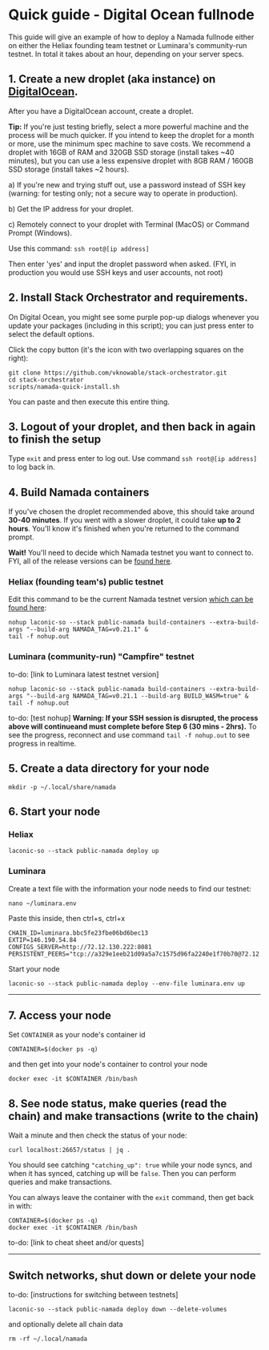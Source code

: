 # Quick guide - Digital Ocean fullnode
This guide will give an example of how to deploy a Namada fullnode either on either the Heliax founding team testnet or Luminara's community-run testnet. In total it takes about an hour, depending on your server specs.

## 1. Create a new droplet (aka instance) on [DigitalOcean](https://cloud.digitalocean.com).
After you have a DigitalOcean account, create a droplet.

**Tip:** If you're just testing briefly, select a more powerful machine and the process will be much quicker. If you intend to keep the droplet for a month or more, use the minimum spec machine to save costs. We recommend a droplet with 16GB of RAM and 320GB SSD storage (install takes ~40 minutes), but you can use a less expensive droplet with 8GB RAM / 160GB SSD storage (install takes ~2 hours).

a) If you're new and trying stuff out, use a password instead of SSH key (warning: for testing only; not a secure way to operate in production).

b) Get the IP address for your droplet.

c) Remotely connect to your droplet with Terminal (MacOS) or Command Prompt (Windows).

Use this command: `ssh root@[ip address]`

Then enter 'yes' and input the droplet password when asked. (FYI, in production you would use SSH keys and user accounts, not root)

## 2. Install Stack Orchestrator and requirements.
On Digital Ocean, you might see some purple pop-up dialogs whenever you update your packages (including in this script); you can just press enter to select the default options.

Click the copy button (it's the icon with two overlapping squares on the right): 
```
git clone https://github.com/vknowable/stack-orchestrator.git
cd stack-orchestrator
scripts/namada-quick-install.sh
```
You can paste and then execute this entire thing.

## 3. Logout of your droplet, and then back in again to finish the setup
Type `exit` and press enter to log out. Use command `ssh root@[ip address]` to log back in.

## 4. Build Namada containers
If you've chosen the droplet recommended above, this should take around **30-40 minutes**. If you went with a slower droplet, it could take **up to 2 hours**. You'll know it's finished when you're returned to the command prompt.

**Wait!** You'll need to decide which Namada testnet you want to connect to. FYI, all of the release versions can be [found here](https://github.com/anoma/namada/releases).

### Heliax (founding team's) public testnet

Edit this command to be the current Namada testnet version [which can be found here](https://namada.net/testnets):
```
nohup laconic-so --stack public-namada build-containers --extra-build-args "--build-arg NAMADA_TAG=v0.21.1" &
tail -f nohup.out
```

### Luminara (community-run) "Campfire" testnet
to-do: [link to Luminara latest testnet version]
```
nohup laconic-so --stack public-namada build-containers --extra-build-args "--build-arg NAMADA_TAG=v0.21.1 --build-arg BUILD_WASM=true" &
tail -f nohup.out
```

to-do: [test nohup] **Warning: If your SSH session is disrupted, the process above will continueand must complete before Step 6 (30 mins - 2hrs).** To see the progress, reconnect and use command `tail -f nohup.out` to see progress in realtime.

## 5. Create a data directory for your node
```
mkdir -p ~/.local/share/namada
```
## 6. Start your node

### Heliax
```
laconic-so --stack public-namada deploy up
```

### Luminara
Create a text file with the information your node needs to find our testnet:
```
nano ~/luminara.env
```

Paste this inside, then ctrl+s, ctrl+x
```
CHAIN_ID=luminara.bbc5fe23fbe06bd6bec13
EXTIP=146.190.54.84
CONFIGS_SERVER=http://72.12.130.222:8081
PERSISTENT_PEERS="tcp://a329e1eeb21d09a5a7c1575d96fa2240e1f70b70@72.12.130.222:26656"
```

Start your node
```
laconic-so --stack public-namada deploy --env-file luminara.env up
```
---
## 7. Access your node
Set `CONTAINER` as your node's container id
```
CONTAINER=$(docker ps -q)
```
and then get into your node's container to control your node
```
docker exec -it $CONTAINER /bin/bash
```

## 8. See node status, make queries (read the chain) and make transactions (write to the chain)
Wait a minute and then check the status of your node:
```
curl localhost:26657/status | jq .
```
You should see catching `"catching_up": true` while your node syncs, and when it has synced, catching up will be `false`. Then you can perform queries and make transactions.

You can always leave the container with the `exit` command, then get back in with:
```
CONTAINER=$(docker ps -q)
docker exec -it $CONTAINER /bin/bash
```

to-do: [link to cheat sheet and/or quests]

---
## Switch networks, shut down or delete your node
to-do: [instructions for switching between testnets]
```
laconic-so --stack public-namada deploy down --delete-volumes
```
and optionally delete all chain data
```
rm -rf ~/.local/namada
```
